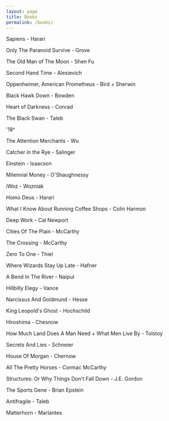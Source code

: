 ```yaml
---
layout: page
title: Books
permalink: /books/
---
```


Sapiens - Harari

Only The Paranoid Survive - Grove

The Old Man of The Moon - Shen Fu

Second Hand Time - Alexievich

Oppenheimer, American Prometheus - Bird + Sherwin

Black Hawk Down - Bowden

Heart of Darkness - Conrad

The Black Swan - Taleb

'18^

The Attention Merchants - Wu

Catcher in the Rye - Salinger

Einstein - Isaacson

Milennial Money - O'Shaughnessy

iWoz - Wozniak

Homo Deus - Harari

What I Know About Running Coffee Shops - Colin Harmon

Deep Work - Cal Newport

Cities Of The Plain - McCarthy

The Crossing - McCarthy

Zero To One - Thiel

Where Wizards Stay Up Late - Hafner

A Bend In The River - Naipul

Hillbilly Elegy - Vance

Narcissus And Goldmund - Hesse

King Leopold's Ghost - Hochschild

Hiroshima - Chesnow

How Much Land Does A Man Need + What Men Live By - Tolstoy

Secrets And Lies - Schneier

House Of Morgan - Chernow

All The Pretty Horses - Cormac McCarthy

Structures: Or Why Things Don't Fall Down - J.E.  Gordon

The Sports Gene - Brian Epstein

Antifragile - Taleb

Matterhorn - Marlantes
